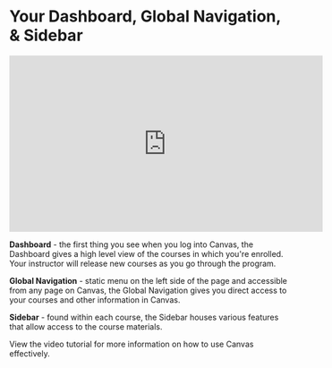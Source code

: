 # Your Dashboard, Global Navigation, & Sidebar

<iframe width="560" height="315" src="https://www.youtube.com/embed/PVfkFD45hL0" frameborder="0" allow="accelerometer; autoplay; encrypted-media; gyroscope; picture-in-picture" allowfullscreen></iframe>

**Dashboard** - the first thing you see when you log into Canvas, the Dashboard
gives a high level view of the courses in which you're enrolled. Your instructor
will release new courses as you go through the program.

**Global Navigation** - static menu on the left side of the page and accessible
from any page on Canvas, the Global Navigation gives you direct access to your
courses and other information in Canvas.

**Sidebar** - found within each course, the Sidebar houses various features that
allow access to the course materials.

View the video tutorial for more information on how to use Canvas effectively.
